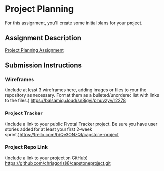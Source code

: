 # Project Planning
For this assignment, you'll create some initial plans for your project.

## Assignment Description
[Project Planning Assignment](https://education.launchcode.org/liftoff/assignments/planning/)

## Submission Instructions

### Wireframes

(Include at least 3 wireframes here, adding images or files to your the repository as necessary. Format them as a bulleted/unordered list with links to the files.)
https://balsamiq.cloud/sn8igvj/pmuvzyv/r2278

### Project Tracker

(Include a link to your public Pivotal Tracker project. Be sure you have user stories added for at least your first 2-week sprint.)https://trello.com/b/Qe3ONzQI/capstone-project

### Project Repo Link

(Include a link to your project on GitHub)
https://github.com/chrisgoris88/capstoneproject.git
